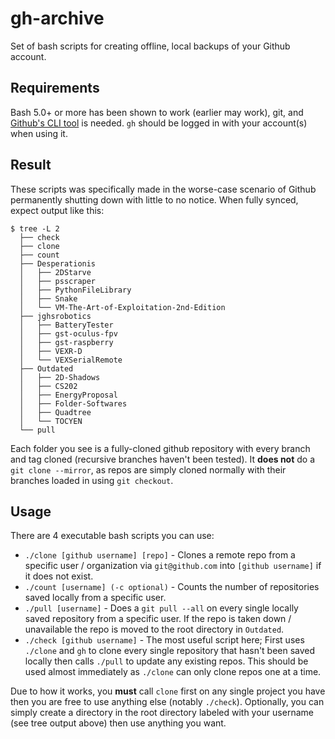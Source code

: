 # gh-archive
Set of bash scripts for creating offline, local backups of your Github account.

## Requirements
Bash 5.0+ or more has been shown to work (earlier may work), git, and [Github's CLI tool](https://github.com/cli/cli) is needed. `gh` should be logged in with your account(s) when using it.

## Result
These scripts was specifically made in the worse-case scenario of Github permanently shutting down with little to no notice. When fully synced, expect output like this:
```
$ tree -L 2
  ├── check
  ├── clone
  ├── count
  ├── Desperationis
  │   ├── 2DStarve
  │   ├── psscraper
  │   ├── PythonFileLibrary
  │   ├── Snake
  │   └── VM-The-Art-of-Exploitation-2nd-Edition
  ├── jghsrobotics
  │   ├── BatteryTester
  │   ├── gst-oculus-fpv
  │   ├── gst-raspberry
  │   ├── VEXR-D
  │   └── VEXSerialRemote
  ├── Outdated
  │   ├── 2D-Shadows
  │   ├── CS202
  │   ├── EnergyProposal
  │   ├── Folder-Softwares
  │   ├── Quadtree
  │   └── TOCYEN
  └── pull
```

Each folder you see is a fully-cloned github repository with every branch and tag cloned (recursive branches haven't been tested). It **does not** do a `git clone --mirror`, as repos are simply cloned normally with their branches loaded in using `git checkout`. 

## Usage
There are 4 executable bash scripts you can use:

* `./clone [github username] [repo]` - Clones a remote repo from a specific user / organization via `git@github.com` into `[github username]` if it does not exist.
* `./count [username] (-c optional)` - Counts the number of repositories saved locally from a specific user.
* `./pull [username]` - Does a `git pull --all` on every single locally saved repository from a specific user. If the repo is taken down / unavailable the repo is moved to the root directory in `Outdated`. 
* `./check [github username]` - The most useful script here; First uses `./clone` and `gh` to clone every single repository that hasn't been saved locally then calls `./pull` to update any existing repos. This should be used almost immediately as `./clone` can only clone repos one at a time. 

Due to how it works, you **must** call `clone` first on any single project you have then you are free to use anything else (notably `./check`). Optionally, you can simply create a directory in the root directory labeled with your username (see tree output above) then use anything you want. 
